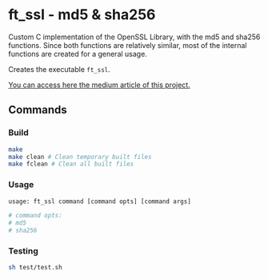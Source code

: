 # ft_ssl - md5 & sha256

Custom C implementation of the OpenSSL Library, with the md5 and sha256 functions. Since both functions are relatively similar, most of the internal functions are created for a general usage.

Creates the executable `ft_ssl`.

[You can access here the medium article of this project.](https://medium.com/a-42-journey/implementing-the-sha256-and-md5-hash-functions-in-c-78c17e657794?postPublishedType=initial)

## Commands

### Build

```bash
make
make clean # Clean temporary built files
make fclean # Clean all built files
```

### Usage

``` bash
usage: ft_ssl command [command opts] [command args]

# command opts:
# md5
# sha256
```

### Testing

``` bash
sh test/test.sh
```
